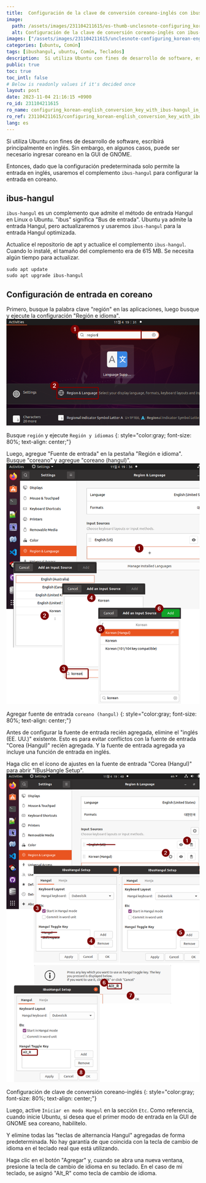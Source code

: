 ```yaml
---
title:  Configuración de la clave de conversión coreano-inglés con ibus-hangul en Ubuntu 20.04
image:
  path: /assets/images/231104211615/es-thumb-unclesnote-configuring_korean-english_conversion_key_with_ibus-hangul_in_ubuntu_20.04.png
  alt: Configuración de la clave de conversión coreano-inglés con ibus-hangul en Ubuntu 20.04
images: ["/assets/images/231104211615/unclesnote-configuring_korean-english_conversion_key_with_ibus-hangul_in_ubuntu_20.04-search_region_and_run_region_lanugages.png", "/assets/images/231104211615/unclesnote-configuring_korean-english_conversion_key_with_ibus-hangul_in_ubuntu_20.04-add_korean_hangul_input_source.png", "/assets/images/231104211615/unclesnote-configuring_korean-english_conversion_key_with_ibus-hangul_in_ubuntu_20.04-korean-english_conversion_key_setting.png"]
categories: [ubuntu, Común]
tags: [ibushangul, ubuntu, Común, Teclados]
description:  Si utiliza Ubuntu con fines de desarrollo de software, escribirá principalmente en inglés. Sin embargo, en algunos casos, puede ser necesario ingresar coreano
public: true
toc: true
toc_intl: false
# Below is readonly values if it's decided once
layout: post
date: 2023-11-04 21:16:15 +0900
ro_id: 231104211615
ro_name: configuring_korean-english_conversion_key_with_ibus-hangul_in_ubuntu_20.04
ro_ref: 231104211615/configuring_korean-english_conversion_key_with_ibus-hangul_in_ubuntu_20.04
lang: es
---
```

Si utiliza Ubuntu con fines de desarrollo de software, escribirá principalmente en inglés. Sin embargo, en algunos casos, puede ser necesario ingresar coreano en la GUI de GNOME.  

Entonces, dado que la configuración predeterminada solo permite la entrada en inglés, usaremos el complemento `ibus-hangul` para configurar la entrada en coreano.  
## ibus-hangul
`ibus-hangul` es un complemento que admite el método de entrada Hangul en Linux o Ubuntu. "ibus" significa "Bus de entrada". Ubuntu ya admite la entrada Hangul, pero actualizaremos y usaremos `ibus-hangul` para la entrada Hangul optimizada.  

Actualice el repositorio de apt y actualice el complemento `ibus-hangul`. Cuando lo instalé, el tamaño del complemento era de 615 MB. Se necesita algún tiempo para actualizar.  

```shell
sudo apt update
sudo apt upgrade ibus-hangul
```
## Configuración de entrada en coreano
Primero, busque la palabra clave "región" en las aplicaciones, luego busque y ejecute la configuración "Región e idioma".  
![Busque `región` y ejecute `Región y idiomas`](/assets/images/231104211615/unclesnote-configuring_korean-english_conversion_key_with_ibus-hangul_in_ubuntu_20.04-search_region_and_run_region_lanugages.png)  

Busque `región` y ejecute `Región y idiomas`
{: style="color:gray; font-size: 80%; text-align: center;"}

Luego, agregue "Fuente de entrada" en la pestaña "Región e idioma". Busque "coreano" y agregue "coreano (hangul)".  
![Agregar fuente de entrada `coreano (hangul)`](/assets/images/231104211615/unclesnote-configuring_korean-english_conversion_key_with_ibus-hangul_in_ubuntu_20.04-add_korean_hangul_input_source.png)  

Agregar fuente de entrada `coreano (hangul)`
{: style="color:gray; font-size: 80%; text-align: center;"}

Antes de configurar la fuente de entrada recién agregada, elimine el "inglés (EE. UU.)" existente. Esto es para evitar conflictos con la fuente de entrada "Corea (Hangul)" recién agregada. Y la fuente de entrada agregada ya incluye una función de entrada en inglés.  

Haga clic en el ícono de ajustes en la fuente de entrada "Corea (Hangul)" para abrir "IBusHangle Setup".  
![Configuración de clave de conversión coreano-inglés](/assets/images/231104211615/unclesnote-configuring_korean-english_conversion_key_with_ibus-hangul_in_ubuntu_20.04-korean-english_conversion_key_setting.png)  

Configuración de clave de conversión coreano-inglés
{: style="color:gray; font-size: 80%; text-align: center;"}

Luego, active `Iniciar en modo Hangul` en la sección `Etc`. Como referencia, cuando inicie Ubuntu, si desea que el primer modo de entrada en la GUI de GNOME sea coreano, habilítelo.  

Y elimine todas las "teclas de alternancia Hangul" agregadas de forma predeterminada. No hay garantía de que coincida con la tecla de cambio de idioma en el teclado real que está utilizando.  

Haga clic en el botón "Agregar" y, cuando se abra una nueva ventana, presione la tecla de cambio de idioma en su teclado. En el caso de mi teclado, se asignó "Alt_R" como tecla de cambio de idioma.  
